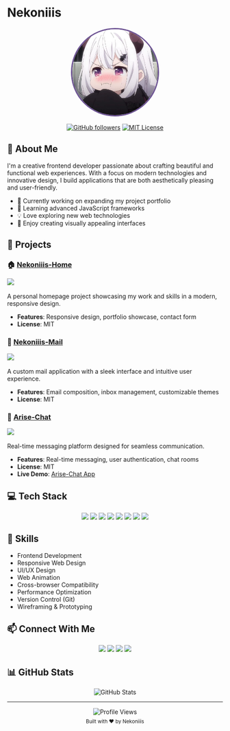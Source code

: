 # Nekoniiis

<div align="center">
  <img src="icon.jpeg" alt="Profile Picture" width="200" style="border-radius:50%; border: 3px solid #6e5494"/>
  
  [![GitHub followers](https://img.shields.io/github/followers/nekoniiis?style=social)](https://github.com/nekoniiis)
  [![MIT License](https://img.shields.io/badge/License-MIT-green.svg)](https://opensource.org/licenses/MIT)
</div>

## 👋 About Me
I'm a creative frontend developer passionate about crafting beautiful and functional web experiences. With a focus on modern technologies and innovative design, I build applications that are both aesthetically pleasing and user-friendly.

- 🔭 Currently working on expanding my project portfolio
- 🌱 Learning advanced JavaScript frameworks
- 💡 Love exploring new web technologies
- 🎨 Enjoy creating visually appealing interfaces

## 🚀 Projects

### 🏠 [Nekoniiis-Home](https://github.com/Nekoniiis/Nekoniiis-Home)
<img src="https://img.shields.io/badge/HTML5-E34F26?style=for-the-badge&logo=html5&logoColor=white"/>

A personal homepage project showcasing my work and skills in a modern, responsive design.
- **Features**: Responsive design, portfolio showcase, contact form
- **License**: MIT

### 📧 [Nekoniiis-Mail](https://github.com/Nekoniiis/Nekoniiis-Mail)
<img src="https://img.shields.io/badge/CSS3-1572B6?style=for-the-badge&logo=css3&logoColor=white"/>

A custom mail application with a sleek interface and intuitive user experience.
- **Features**: Email composition, inbox management, customizable themes
- **License**: MIT

### 💬 [Arise-Chat](https://github.com/Nekoniiis/Arise-Chat)
<img src="https://img.shields.io/badge/JavaScript-F7DF1E?style=for-the-badge&logo=javascript&logoColor=black"/>

Real-time messaging platform designed for seamless communication.
- **Features**: Real-time messaging, user authentication, chat rooms
- **License**: MIT
- **Live Demo**: [Arise-Chat App](https://arise-chat.vercel.app/)

## 💻 Tech Stack

<div align="center">
  <img src="https://img.shields.io/badge/HTML5-E34F26?style=for-the-badge&logo=html5&logoColor=white"/>
  <img src="https://img.shields.io/badge/CSS3-1572B6?style=for-the-badge&logo=css3&logoColor=white"/>
  <img src="https://img.shields.io/badge/JavaScript-F7DF1E?style=for-the-badge&logo=javascript&logoColor=black"/>
  <img src="https://img.shields.io/badge/React-20232A?style=for-the-badge&logo=react&logoColor=61DAFB"/>
  <img src="https://img.shields.io/badge/Node.js-43853D?style=for-the-badge&logo=node.js&logoColor=white"/>
  <img src="https://img.shields.io/badge/Sass-CC6699?style=for-the-badge&logo=sass&logoColor=white"/>
  <img src="https://img.shields.io/badge/Git-F05032?style=for-the-badge&logo=git&logoColor=white"/>
  <img src="https://img.shields.io/badge/Figma-F24E1E?style=for-the-badge&logo=figma&logoColor=white"/>
</div>

## 🌟 Skills
- Frontend Development
- Responsive Web Design
- UI/UX Design
- Web Animation
- Cross-browser Compatibility
- Performance Optimization
- Version Control (Git)
- Wireframing & Prototyping

## 📫 Connect With Me
<div align="center">
  <a href="https://github.com/nekoniiis"><img src="https://img.shields.io/badge/GitHub-100000?style=for-the-badge&logo=github&logoColor=white"/></a>
  <a href="#"><img src="https://img.shields.io/badge/Twitter-1DA1F2?style=for-the-badge&logo=twitter&logoColor=white"/></a>
  <a href="#"><img src="https://img.shields.io/badge/LinkedIn-0077B5?style=for-the-badge&logo=linkedin&logoColor=white"/></a>
  <a href="#"><img src="https://img.shields.io/badge/Discord-7289DA?style=for-the-badge&logo=discord&logoColor=white"/></a>
</div>

## 📊 GitHub Stats
<div align="center">
  <img src="https://github-readme-stats.vercel.app/api?username=nekoniiis&show_icons=true&theme=tokyonight" alt="GitHub Stats" />
</div>

---

<div align="center">
  <img src="https://komarev.com/ghpvc/?username=nekoniiis&color=blueviolet" alt="Profile Views"/>
  <br>
  <sub>Built with ❤️ by Nekoniiis</sub>
</div> 
